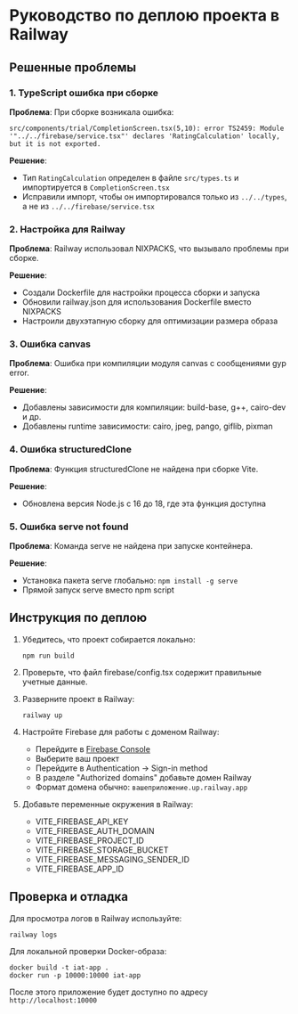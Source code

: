 # Руководство по деплою проекта в Railway

## Решенные проблемы

### 1. TypeScript ошибка при сборке
**Проблема**: При сборке возникала ошибка:
```
src/components/trial/CompletionScreen.tsx(5,10): error TS2459: Module '"../../firebase/service.tsx"' declares 'RatingCalculation' locally, but it is not exported.
```

**Решение**:
- Тип `RatingCalculation` определен в файле `src/types.ts` и импортируется в `CompletionScreen.tsx`
- Исправили импорт, чтобы он импортировался только из `../../types`, а не из `../../firebase/service.tsx`

### 2. Настройка для Railway

**Проблема**: Railway использовал NIXPACKS, что вызывало проблемы при сборке.

**Решение**:
- Создали Dockerfile для настройки процесса сборки и запуска
- Обновили railway.json для использования Dockerfile вместо NIXPACKS
- Настроили двухэтапную сборку для оптимизации размера образа

### 3. Ошибка canvas

**Проблема**: Ошибка при компиляции модуля canvas с сообщениями gyp error.

**Решение**:
- Добавлены зависимости для компиляции: build-base, g++, cairo-dev и др.
- Добавлены runtime зависимости: cairo, jpeg, pango, giflib, pixman

### 4. Ошибка structuredClone

**Проблема**: Функция structuredClone не найдена при сборке Vite.

**Решение**:
- Обновлена версия Node.js с 16 до 18, где эта функция доступна

### 5. Ошибка serve not found

**Проблема**: Команда serve не найдена при запуске контейнера.

**Решение**:
- Установка пакета serve глобально: `npm install -g serve`
- Прямой запуск serve вместо npm script

## Инструкция по деплою

1. Убедитесь, что проект собирается локально:
   ```
   npm run build
   ```

2. Проверьте, что файл firebase/config.tsx содержит правильные учетные данные.

3. Разверните проект в Railway:
   ```
   railway up
   ```

4. Настройте Firebase для работы с доменом Railway:
   - Перейдите в [Firebase Console](https://console.firebase.google.com/)
   - Выберите ваш проект
   - Перейдите в Authentication -> Sign-in method
   - В разделе "Authorized domains" добавьте домен Railway
   - Формат домена обычно: `вашеприложение.up.railway.app`

5. Добавьте переменные окружения в Railway:
   - VITE_FIREBASE_API_KEY
   - VITE_FIREBASE_AUTH_DOMAIN
   - VITE_FIREBASE_PROJECT_ID
   - VITE_FIREBASE_STORAGE_BUCKET
   - VITE_FIREBASE_MESSAGING_SENDER_ID
   - VITE_FIREBASE_APP_ID

## Проверка и отладка

Для просмотра логов в Railway используйте:
```
railway logs
```

Для локальной проверки Docker-образа:
```
docker build -t iat-app .
docker run -p 10000:10000 iat-app
```

После этого приложение будет доступно по адресу `http://localhost:10000` 